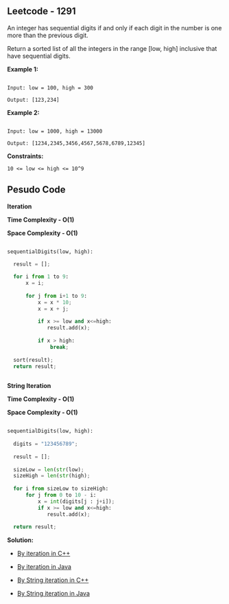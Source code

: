 ## Leetcode - 1291

An integer has sequential digits if and only if each digit in the number is one more than the previous digit.

Return a sorted list of all the integers in the range [low, high] inclusive that have sequential digits.


**Example 1:**

```

Input: low = 100, high = 300

Output: [123,234]

```

**Example 2:**

```

Input: low = 1000, high = 13000

Output: [1234,2345,3456,4567,5678,6789,12345]

``` 

**Constraints:**

`10 <= low <= high <= 10^9`


## Pesudo Code

**Iteration**

**Time Complexity - O(1)**

**Space Complexity - O(1)**

```python

sequentialDigits(low, high):

  result = [];
  
  for i from 1 to 9:
      x = i;
      
      for j from i+1 to 9:
          x = x * 10;
          x = x + j;
          
          if x >= low and x<=high:
             result.add(x);
          
          if x > high:
              break;
  
  sort(result);
  return result;
  
```


**String Iteration**

**Time Complexity - O(1)**

**Space Complexity - O(1)**

```python

sequentialDigits(low, high):
  
  digits = "123456789";
  
  result = [];
  
  sizeLow = len(str(low);
  sizeHigh = len(str(high);
  
  for i from sizeLow to sizeHigh:
      for j from 0 to 10 - i:
          x = int(digits[j : j+i]);
          if x >= low and x<=high:
             result.add(x);
             
  return result;

```

**Solution:**

- [By iteration in C++](https://github.com/Ajay2521/Competitive-Programming/blob/main/Array/Sequential%20Digits/By%20iterative.cpp)

- [By iteration in Java](https://github.com/Ajay2521/Competitive-Programming/blob/main/Array/Sequential%20Digits/By%20iterative.java)

- [By String iteration in C++](https://github.com/Ajay2521/Competitive-Programming/blob/main/Array/Sequential%20Digits/By%20String%20Iteration.cpp)

- [By String iteration in Java](https://github.com/Ajay2521/Competitive-Programming/blob/main/Array/Sequential%20Digits/By%20String%20Iteration.java)

